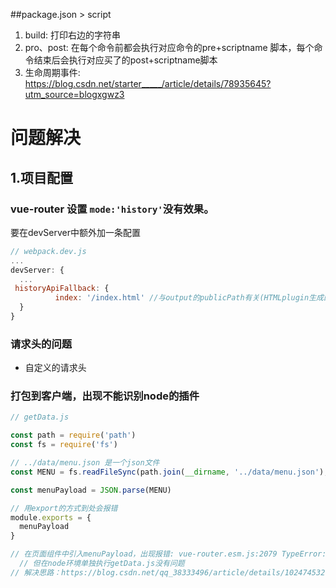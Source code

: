##package.json > script
  1. build: 打印右边的字符串
  2. pro、post: 在每个命令前都会执行对应命令的pre+scriptname 脚本，每个命令结束后会执行对应买了的post+scriptname脚本
  3. 生命周期事件: https://blog.csdn.net/starter_____/article/details/78935645?utm_source=blogxgwz3



  # 问题解决

## 1.项目配置

### vue-router 设置 `mode:'history'`没有效果。

  要在devServer中额外加一条配置

  ```js
// webpack.dev.js
...
devServer: {
    ...
   historyApiFallback: {
			index: '/index.html' //与output的publicPath有关(HTMLplugin生成的html默认为index.html)
	} 
}
  ```



### 请求头的问题

- 自定义的请求头



### 打包到客户端，出现不能识别node的插件

```js
// getData.js 

const path = require('path')
const fs = require('fs')

// ../data/menu.json 是一个json文件
const MENU = fs.readFileSync(path.join(__dirname, '../data/menu.json'), 'utf-8')

const menuPayload = JSON.parse(MENU)

// 用export的方式到处会报错
module.exports = {
  menuPayload
}

// 在页面组件中引入menuPayload，出现报错: vue-router.esm.js:2079 TypeError: fs.readFileSync is not a function
  // 但在node环境单独执行getData.js没有问题
// 解决思路：https://blog.csdn.net/qq_38333496/article/details/102474532
```

